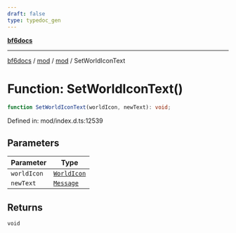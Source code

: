 ```yaml
---
draft: false
type: typedoc_gen
---
```


[**bf6docs**](../../../_index.md)

***

[bf6docs](../../../_index.md) / [mod](../../_index.md) / [mod](../_index.md) / SetWorldIconText

# Function: SetWorldIconText()

```ts
function SetWorldIconText(worldIcon, newText): void;
```

Defined in: mod/index.d.ts:12539

## Parameters

| Parameter | Type |
| ------ | ------ |
| `worldIcon` | [`WorldIcon`](../WorldIcon/_index.md) |
| `newText` | [`Message`](../Message/_index.md) |

## Returns

`void`
